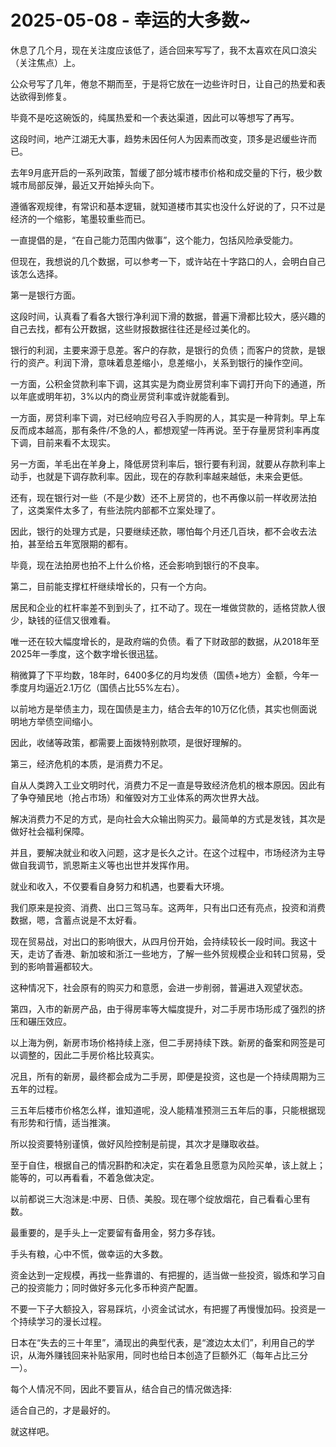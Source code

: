 # 2025-05-08 - 幸运的大多数~

休息了几个月，现在关注度应该低了，适合回来写写了，我不太喜欢在风口浪尖（关注焦点）上。

公众号写了几年，倦怠不期而至，于是将它放在一边些许时日，让自己的热爱和表达欲得到修复。

毕竟不是吃这碗饭的，纯属热爱和一个表达渠道，因此可以等想写了再写。

这段时间，地产江湖无大事，趋势未因任何人为因素而改变，顶多是迟缓些许而已。

去年9月底开启的一系列政策，暂缓了部分城市楼市价格和成交量的下行，极少数城市局部反弹，最近又开始掉头向下。

遵循客观规律，有常识和基本逻辑，就知道楼市其实也没什么好说的了，只不过是经济的一个缩影，笔墨较重些而已。

一直提倡的是，“在自己能力范围内做事”，这个能力，包括风险承受能力。

但现在，我想说的几个数据，可以参考一下，或许站在十字路口的人，会明白自己该怎么选择。

第一是银行方面。

这段时间，认真看了看各大银行净利润下滑的数据，普遍下滑都比较大，感兴趣的自己去找，都有公开数据，这些财报数据往往还是经过美化的。

银行的利润，主要来源于息差。客户的存款，是银行的负债；而客户的贷款，是银行的资产。利润下滑，意味着息差缩小，息差缩小，关系到银行的操作空间。

一方面，公积金贷款利率下调，这其实是为商业房贷利率下调打开向下的通道，所以年底或明年初，3%以内的商业房贷利率或许就能看到。

一方面，房贷利率下调，对已经响应号召入手购房的人，其实是一种背刺。早上车反而成本越高，那有条件/不急的人，都想观望一阵再说。至于存量房贷利率再度下调，目前来看不太现实。

另一方面，羊毛出在羊身上，降低房贷利率后，银行要有利润，就要从存款利率上动手，也就是下调存款利率。因此，现在的存款利率越来越低，未来会更低。

还有，现在银行对一些（不是少数）还不上房贷的，也不再像以前一样收房法拍了，这类案件太多了，有些法院内部都不立案处理了。

因此，银行的处理方式是，只要继续还款，哪怕每个月还几百块，都不会收去法拍，甚至给五年宽限期的都有。

毕竟，现在法拍房也拍不上什么价格，还会影响到银行的不良率。

第二，目前能支撑杠杆继续增长的，只有一个方向。

居民和企业的杠杆率差不到到头了，扛不动了。现在一堆做贷款的，适格贷款人很少，缺钱的征信又很难看。

唯一还在较大幅度增长的，是政府端的负债。看了下财政部的数据，从2018年至2025年一季度，这个数字增长很迅猛。

稍微算了下平均数，18年时，6400多亿的月均发债（国债+地方）金额，今年一季度月均逼近2.1万亿（国债占比55%左右）。

以前地方是举债主力，现在国债是主力，结合去年的10万亿化债，其实也侧面说明地方举债空间缩小。

因此，收储等政策，都需要上面拨特别款项，是很好理解的。

第三，经济危机的本质，是消费力不足。

自从人类跨入工业文明时代，消费力不足一直是导致经济危机的根本原因。因此有了争夺殖民地（抢占市场）和催毁对方工业体系的两次世界大战。

解决消费力不足的方式，是向社会大众输出购买力。最简单的方式是发钱，其次是做好社会福利保障。

并且，要解决就业和收入问题，这才是长久之计。在这个过程中，市场经济为主导做自我调节，凯恩斯主义等也出世并发挥作用。

就业和收入，不仅要看自身努力和机遇，也要看大环境。

我们原来是投资、消费、出口三驾马车。这两年，只有出口还有亮点，投资和消费数据，嗯，含蓄点说是不太好看。

现在贸易战，对出口的影响很大，从四月份开始，会持续较长一段时间。我这十天，走访了香港、新加坡和浙江一些地方，了解一些外贸规模企业和转口贸易，受到的影响普遍都较大。

这种情况下，社会原有的购买力和意愿，会进一步削弱，普遍进入观望状态。

第四，入市的新房产品，由于得房率等大幅度提升，对二手房市场形成了强烈的挤压和碾压效应。

以上海为例，新房市场价格持续上涨，但二手房持续下跌。新房的备案和网签是可以调整的，因此二手房价格比较真实。

况且，所有的新房，最终都会成为二手房，即便是投资，这也是一个持续周期为三五年的过程。

三五年后楼市价格怎么样，谁知道呢，没人能精准预测三五年后的事，只能根据现有形势和行情，适当推演。

所以投资要特别谨慎，做好风险控制是前提，其次才是赚取收益。

至于自住，根据自己的情况斟酌和决定，实在着急且愿意为风险买单，该上就上；能等的，可以再看看，不着急做决定。

以前都说三大泡沫是:中房、日债、美股。现在哪个绽放烟花，自己看看心里有数。

最重要的，是手头上一定要留有备用金，努力多存钱。

手头有粮，心中不慌，做幸运的大多数。

资金达到一定规模，再找一些靠谱的、有把握的，适当做一些投资，锻炼和学习自己的投资能力；同时做好多元化多币种资产配置。

不要一下子大额投入，容易踩坑，小资金试试水，有把握了再慢慢加码。投资是一个持续学习的漫长过程。

日本在“失去的三十年里”，涌现出的典型代表，是“渡边太太们”，利用自己的学识，从海外赚钱回来补贴家用，同时也给日本创造了巨额外汇（每年占比三分一）。

每个人情况不同，因此不要盲从，结合自己的情况做选择:

适合自己的，才是最好的。

就这样吧。